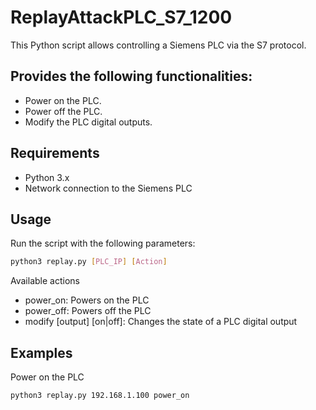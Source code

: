 # ReplayAttackPLC_S7_1200

This Python script allows controlling a Siemens PLC via the S7 protocol.

## Provides the following functionalities:
- Power on the PLC.
- Power off the PLC.
- Modify the PLC digital outputs.

## Requirements
- Python 3.x
- Network connection to the Siemens PLC

## Usage

Run the script with the following parameters:

```bash
python3 replay.py [PLC_IP] [Action]
````

Available actions
 - power_on: Powers on the PLC
 - power_off: Powers off the PLC
 - modify [output] [on|off]: Changes the state of a PLC digital output

## Examples

Power on the PLC

```bash
python3 replay.py 192.168.1.100 power_on
````
